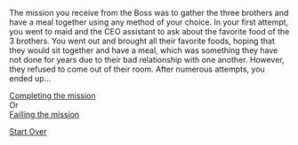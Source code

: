 The mission you receive from the Boss was to gather the three brothers and have a meal together using any method of your choice. In your first attempt, you went to maid and the CEO assistant to ask about the favorite food of the 3 brothers. You went out and brought all their favorite foods, hoping that they would sit together and have a meal, which was something they have not done for years due to their bad relationship with one another. However, they refused to come out of their room. After numerous attempts, you ended up...  

[Completing the mission](complete.md)  
Or  
[Failling the mission](new-job.md)

[Start Over](kicked-out.md)